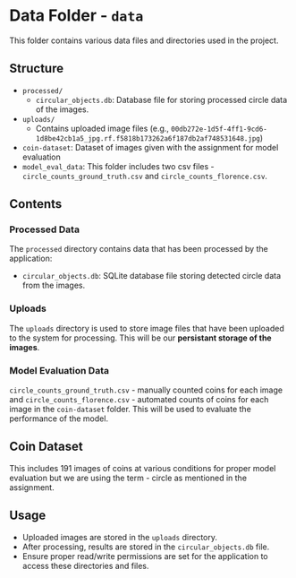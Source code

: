 # Data Folder - `data`

This folder contains various data files and directories used in the project.

## Structure

- `processed/`
  - `circular_objects.db`: Database file for storing processed circle data of the images.
- `uploads/`
  - Contains uploaded image files (e.g., `00db272e-1d5f-4ff1-9cd6-1d8be42cb1a5_jpg.rf.f5818b173262a6f187db2af748531648.jpg`)
- `coin-dataset`: Dataset of images given with the assignment for model evaluation
- `model_eval_data`: This folder includes two csv files - `circle_counts_ground_truth.csv` and `circle_counts_florence.csv`.

## Contents

### Processed Data

The `processed` directory contains data that has been processed by the application:

- `circular_objects.db`: SQLite database file storing detected circle data from the images.

### Uploads

The `uploads` directory is used to store image files that have been uploaded to the system for processing. This will be our **persistant storage of the images**.

### Model Evaluation Data

`circle_counts_ground_truth.csv` - manually counted coins for each image  and `circle_counts_florence.csv` - automated counts of coins for each image in the `coin-dataset` folder. This will be used to evaluate the performance of the model.

## Coin Dataset

This includes 191 images of coins at various conditions for proper model evaluation but we are using the term - circle as mentioned in the assignment. 

## Usage

- Uploaded images are stored in the `uploads` directory.
- After processing, results are stored in the `circular_objects.db` file.
- Ensure proper read/write permissions are set for the application to access these directories and files.